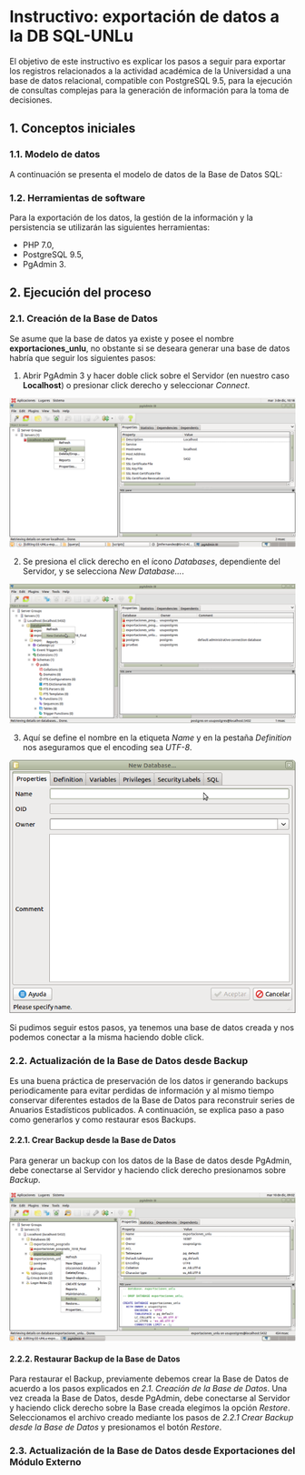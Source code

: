 # Instructivo: exportación de datos a la DB SQL-UNLu

El objetivo de este instructivo es explicar los pasos a seguir para exportar los registros relacionados a la actividad académica de la Universidad a una base de datos relacional, compatible con PostgreSQL 9.5, para la ejecución de consultas complejas para la generación de información para la toma de decisiones.

## 1. Conceptos iniciales

### 1.1. Modelo de datos

A continuación se presenta el modelo de datos de la Base de Datos SQL:

### 1.2. Herramientas de software

Para la exportación de los datos, la gestión de la información y la persistencia se utilizarán las siguientes herramientas:
- PHP 7.0,
- PostgreSQL 9.5,
- PgAdmin 3.

## 2. Ejecución del proceso

### 2.1. Creación de la Base de Datos

Se asume que la base de datos ya existe y posee el nombre __exportaciones_unlu__, no obstante si se deseara generar una base de datos habría que seguir los siguientes pasos:

1. Abrir PgAdmin 3 y hacer doble click sobre el Servidor (en nuestro caso __Localhost__) o presionar click derecho y seleccionar _Connect_.

![Conectar Servidor](./imagenes/C1.png)

2. Se presiona el click derecho en el ícono _Databases_, dependiente del Servidor, y se selecciona _New Database..._.

![Crear DB](./imagenes/C2.png)

3. Aquí se define el nombre en la etiqueta _Name_ y en la pestaña _Definition_ nos aseguramos que el encoding sea _UTF-8_.

![Atributos DB](./imagenes/C3.png)

Si pudimos seguir estos pasos, ya tenemos una base de datos creada y nos podemos conectar a la misma haciendo doble click.

### 2.2. Actualización de la Base de Datos desde Backup

Es una buena práctica de preservación de los datos ir generando backups periodicamente para evitar perdidas de información y al mismo tiempo conservar diferentes estados de la Base de Datos para reconstruir series de Anuarios Estadísticos publicados.
A continuación, se explica paso a paso como generarlos y como restaurar esos Backups.

#### 2.2.1. Crear Backup desde la Base de Datos

Para generar un backup con los datos de la Base de datos desde PgAdmin, debe conectarse al Servidor y haciendo click derecho presionamos sobre _Backup_.

![Realizar Backup](./imagenes/C4.png)



#### 2.2.2. Restaurar Backup de la Base de Datos

Para restaurar el Backup, previamente debemos crear la Base de Datos de acuerdo a los pasos explicados en _2.1. Creación de la Base de Datos_. Una vez creada la Base de Datos, desde PgAdmin, debe conectarse al Servidor y haciendo click derecho sobre la Base creada elegimos la opción _Restore_. Seleccionamos el archivo creado mediante los pasos de _2.2.1 Crear Backup desde la Base de Datos_ y presionamos el botón _Restore_.

### 2.3. Actualización de la Base de Datos desde Exportaciones del Módulo Externo








